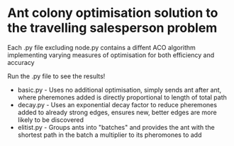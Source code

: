 # Ant colony optimisation solution to the travelling salesperson problem
Each .py file excluding node.py contains a diffent ACO algorithm implementing varying measures of optimisation for both efficiency and accuracy

Run the .py file to see the results!
- basic.py - Uses no additional optimisation, simply sends ant after ant, where pheremones added is directly proportional to length of total path
- decay.py - Uses an exponential decay factor to reduce pheremones added to already strong edges, ensures new, better edges are more likely to be discovered
- elitist.py - Groups ants into "batches" and provides the ant with the shortest path in the batch a multiplier to its pheromones to add
